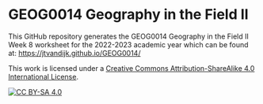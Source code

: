 # GEOG0014 Geography in the Field II

This GitHub repository generates the GEOG0014 Geography in the Field II Week 8 worksheet for the 2022-2023 academic year which can be found at: https://jtvandijk.github.io/GEOG0014/

This work is licensed under a
[Creative Commons Attribution-ShareAlike 4.0 International License][cc-by-sa].

[![CC BY-SA 4.0][cc-by-sa-image]][cc-by-sa]

[cc-by-sa]: http://creativecommons.org/licenses/by-sa/4.0/
[cc-by-sa-image]: https://licensebuttons.net/l/by-sa/4.0/88x31.png
[cc-by-sa-shield]: https://img.shields.io/badge/License-CC%20BY--SA%204.0-lightgrey.svg

